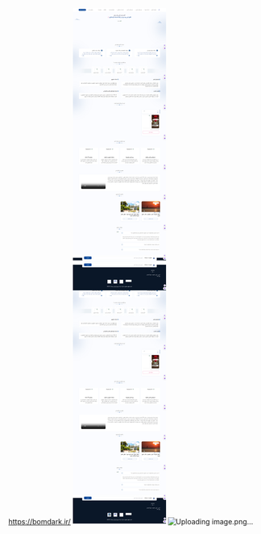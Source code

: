 https://bomdark.ir/
<img src="https://github.com/moon3dot/flyus/blob/main/Flyus.png">
![Uploading image.png…]()
